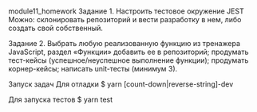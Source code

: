 #
module11_homework
Задание 1. Настроить тестовое окружение JEST Можно: склонировать репозиторий и вести разработку в нем, либо создать свой собственный.

Задание 2. Выбрать любую реализованную функцию из тренажера JavaScript, раздел «Функции» добавить ее в репозиторий; продумать тест-кейсы (успешное/неуспешное выполнение функции); продумать корнер-кейсы; написать unit-тесты (минимум 3).

Запуск задач Для отладки $ yarn [count-down|reverse-string]-dev

Для запуска тестов $ yarn test

